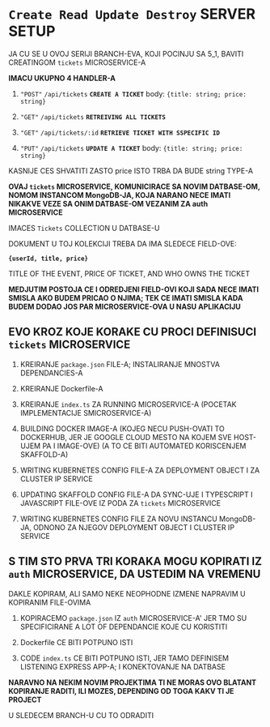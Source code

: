 # `Create Read Update Destroy` SERVER SETUP

JA CU SE U OVOJ SERIJI BRANCH-EVA, KOJI POCINJU SA 5_1, BAVITI CREATINGOM `tickets` MICROSERVICE-A

**IMACU UKUPNO 4 HANDLER-A**

1. `"POST"` `/api/tickets` **`CREATE A TICKET`** body: `{title: string; price: string}`

2. `"GET"` `/api/tickets` **`RETREIVING ALL TICKETS`**

3. `"GET"` `/api/tickets/:id` **`RETRIEVE TICKET WITH SSPECIFIC ID`**

4. `"PUT"` `/api/tickets` **`UPDATE A TICKET`** body: `{title: string; price: string}`

KASNIJE CES SHVATITI ZASTO price ISTO TRBA DA BUDE string TYPE-A

**OVAJ `tickets` MICROSERVICE, KOMUNICIRACE SA NOVIM DATBASE-OM, NOMOM INSTANCOM MongoDB-JA, KOJA NARANO NECE IMATI NIKAKVE VEZE SA ONIM DATBASE-OM VEZANIM ZA auth MICROSERVICE**

IMACES `Tickets` COLLECTION U DATBASE-U

DOKUMENT U TOJ KOLEKCIJI TREBA DA IMA SLEDECE FIELD-OVE:

**`{userId, title, price}`**

TITLE OF THE EVENT, PRICE OF TICKET, AND WHO OWNS THE TICKET

**MEDJUTIM POSTOJA CE I ODREDJENI FIELD-OVI KOJI SADA NECE IMATI SMISLA AKO BUDEM PRICAO O NJIMA; TEK CE IMATI SMISLA KADA BUDEM DODAO JOS PAR MICROSERVICE-OVA U NASU APLIKACIJU**

## EVO KROZ KOJE KORAKE CU PROCI DEFINISUCI `tickets` MICROSERVICE

1. KREIRANJE `package.json` FILE-A; INSTALIRANJE MNOSTVA DEPENDANCIES-A

2. KREIRANJE Dockerfile-A

3. KREIRANJE `index.ts` ZA RUNNING MICROSERVICE-A (POCETAK IMPLEMENTACIJE SMICROSERVICE-A)

4. BUILDING DOCKER IMAGE-A (KOJEG NECU PUSH-OVATI TO DOCKERHUB, JER JE GOOGLE CLOUD MESTO NA KOJEM SVE HOST-UJEM PA I IMAGE-OVE) (A TO CE BITI AUTOMATED KORISCENJEM SKAFFOLD-A)

5. WRITING KUBERNETES CONFIG FILE-A ZA DEPLOYMENT OBJECT I ZA CLUSTER IP SERVICE

6. UPDATING SKAFFOLD CONFIG FILE-A DA SYNC-UJE I TYPESCRIPT I JAVASCRIPT FILE-OVE IZ PODA ZA `tickets` MICROSERVICE

7. WRITING KUBERNETES CONFIG FILE ZA NOVU INSTANCU MongoDB-JA, ODNONO ZA NJEGOV DEPLOYMENT OBJECT I CLUSTER IP SERVICE

## S TIM STO PRVA TRI KORAKA MOGU KOPIRATI IZ `auth` MICROSERVICE, DA USTEDIM NA VREMENU

DAKLE KOPIRAM, ALI SAMO NEKE NEOPHODNE IZMENE NAPRAVIM U KOPIRANIM FILE-OVIMA

1. KOPIRACEMO `package.json` IZ `auth` MICROSERVICE-A' JER TMO SU SPECIFICIRANE A LOT OF DEPENDANCIE KOJE CU KORISTITI

2. Dockerfile CE BITI POTPUNO ISTI

3. CODE `index.ts` CE BITI POTPUNO ISTI, JER TAMO DEFINISEM LISTENING EXPRESS APP-A; I KONEKTOVANJE NA DATBASE 

**NARAVNO NA NEKIM NOVIM PROJEKTIMA TI NE MORAS OVO BLATANT KOPIRANJE RADITI, ILI MOZES, DEPENDING OD TOGA KAKV TI JE PROJECT**

U SLEDECEM BRANCH-U CU TO ODRADITI
